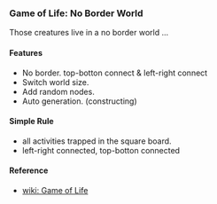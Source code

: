 ### Game of Life: No Border World
Those creatures live in a no border world ...

#### Features
* No border. top-botton connect & left-right connect
* Switch world size.
* Add random nodes.
* Auto generation. (constructing)

#### Simple Rule
* all activities trapped in the square board.
* left-right connected, top-botton connected

#### Reference
* [wiki: Game of Life](https://en.wikipedia.org/wiki/Conway%27s_Game_of_Life)

